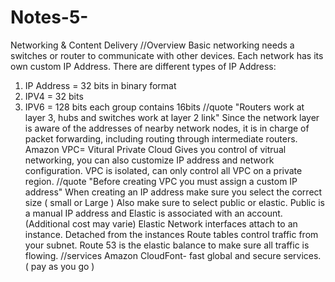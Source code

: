 # Notes-5-
Networking &amp; Content Delivery 
//Overview
Basic networking needs a switches or router to communicate with other devices.
Each network has its own custom IP Address. There are different types of IP Address:
1. IP Address = 32 bits in binary format
2. IPV4 = 32 bits
3. IPV6 = 128 bits each group contains 16bits
//quote
"Routers work at layer 3, hubs and switches work at layer 2 link"
Since the network layer is aware of the addresses of nearby network nodes, 
it is in charge of packet forwarding, including routing through intermediate routers.
Amazon VPC= Vitural Private Cloud
Gives you control of vitrual networking, you can also customize IP address and network configuration.
VPC is isolated, can only control all VPC on a private region.
//quote
"Before creating VPC you must assign a custom IP address" 
When creating an IP address make sure you select the correct size ( small or Large ) 
Also make sure to select public or elastic. 
Public is a manual IP address and Elastic is associated with an account. (Additional cost may varie) 
Elastic Network interfaces attach to an instance. 
Detached from the instances
Route tables control traffic from your subnet. 
Route 53 is the elastic balance to make sure all traffic is flowing. 
//services
Amazon CloudFont- fast global and secure services. ( pay as you go ) 
